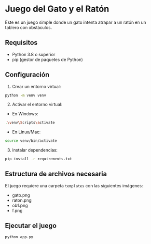 # Juego del Gato y el Ratón

Este es un juego simple donde un gato intenta atrapar a un ratón en un tablero con obstáculos.

## Requisitos

- Python 3.8 o superior
- pip (gestor de paquetes de Python)

## Configuración

1. Crear un entorno virtual:
```bash
python -m venv venv
```

2. Activar el entorno virtual:
- En Windows:
```bash
.\venv\Scripts\activate
```
- En Linux/Mac:
```bash
source venv/bin/activate
```

3. Instalar dependencias:
```bash
pip install -r requirements.txt
```

## Estructura de archivos necesaria

El juego requiere una carpeta `templates` con las siguientes imágenes:
- gato.png
- raton.png
- ob1.png
- f.png

## Ejecutar el juego

```bash
python app.py
``` 